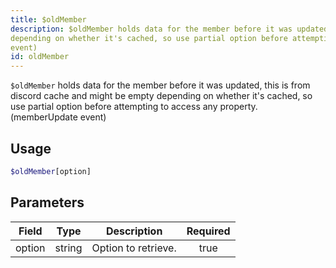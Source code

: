 ```yaml
---
title: $oldMember
description: $oldMember holds data for the member before it was updated, this is from discord cache and might be empty
depending on whether it's cached, so use partial option before attempting to access any property. (memberUpdate
event)
id: oldMember
---
```


`$oldMember` holds data for the member before it was updated, this is from discord cache and might be empty depending on
whether it's cached, so use partial option before attempting to access any property. (memberUpdate event)

## Usage

```php
$oldMember[option]
```

## Parameters

| Field  | Type   | Description         | Required |
| ------ | ------ | ------------------- | :------: |
| option | string | Option to retrieve. |   true   |